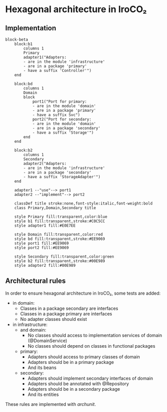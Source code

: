 # Hexagonal architecture in IroCO₂

## Implementation

```mermaid
block-beta
    block:b1
        columns 1
        Primary
        adapter1("Adapters:
        - are in the module 'infrastructure'
        - are in a package 'primary'
        - have a suffix 'Controller'")
    end

    block:bd
        columns 1
        Domain
        block
            port1("Port for primary:
            - are in the module 'domain'
            - are in a package 'primary'
            - have a suffix Svc")
            port2("Port for secondary:
            - are in the module 'domain'
            - are in a package 'secondary'
            - have a suffix 'Storage'")
        end
    end

    block:b2
        columns 1
        Secondary
        adapter2("Adapters:
        - are in the module 'infrastructure'
        - are in a package 'secondary'
        - have a suffix 'StorageAdapter'")
    end

    adapter1 --"use"--> port1
    adapter2 --"implement"--> port2

    classDef title stroke:none,font-style:italic,font-weight:bold
    class Primary,Domain,Secondary title

    style Primary fill:transparent,color:blue
    style b1 fill:transparent,stroke:#C0C5CC
    style adapter1 fill:#E0E7EE

    style Domain fill:transparent,color:red
    style bd fill:transparent,stroke:#EE9069
    style port1 fill:#EE9069
    style port2 fill:#EE9069

    style Secondary fill:transparent,color:green
    style b2 fill:transparent,stroke:#00E989
    style adapter2 fill:#00E989
```

## Architectural rules

In order to ensure hexagonal architecture in IroCO₂, some tests are added:
- in domain:
  - Classes in a package secondary are interfaces
  - Classes in a package primary are interfaces
  - No adapter classes should exist
- in infrastructure:
  - and domain:
    - No classes should access to implementation services of domain (@DomainService)
    - No classes should depend on classes in functional packages
  - primary:
    - Adapters should access to primary classes of domain
    - Adapters should be in a primary package
    - And its beans
  - secondary:
    - Adapters should implement secondary interfaces of domain
    - Adapters should be annotated with @Repository
    - Adapters should be in a secondary package
    - And its entities

These rules are implemented with _archunit_.